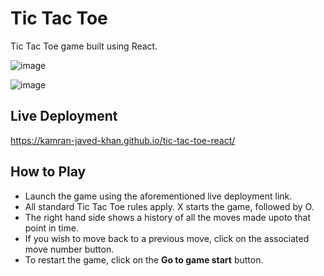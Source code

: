 # Tic Tac Toe

Tic Tac Toe game built using React.

![image](https://github.com/Kamran-Javed-Khan/tic-tac-toe-react/assets/106434452/f261629d-1d4e-4285-8230-b2215fd0a790)

![image](https://github.com/Kamran-Javed-Khan/tic-tac-toe-react/assets/106434452/2b44fae4-4db1-4b54-a175-0dcb64a6214a)

## Live Deployment

https://kamran-javed-khan.github.io/tic-tac-toe-react/

## How to Play

* Launch the game using the aforementioned live deployment link.
* All standard Tic Tac Toe rules apply. X starts the game, followed by O.
* The right hand side shows a history of all the moves made upoto that point in time.
* If you wish to move back to a previous move, click on the associated move number button.
* To restart the game, click on the **Go to game start** button.
